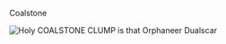 Coalstone

![Holy COALSTONE CLUMP is that Orphaneer Dualscar](https://github.com/StinkBrigade/StinkBrigade.github.io/blob/gh-pages/minecraft/images/StupidMeme.png?raw=true)

